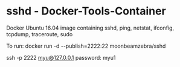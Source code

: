 # sshd - Docker-Tools-Container

Docker Ubuntu 16.04 image containing sshd, ping, netstat, ifconfig, tcpdump, traceroute, sudo

To run:
docker run -d --publish=2222:22 moonbeamzebra/sshd

ssh -p 2222 myu@127.0.0.1 
password: myu1
